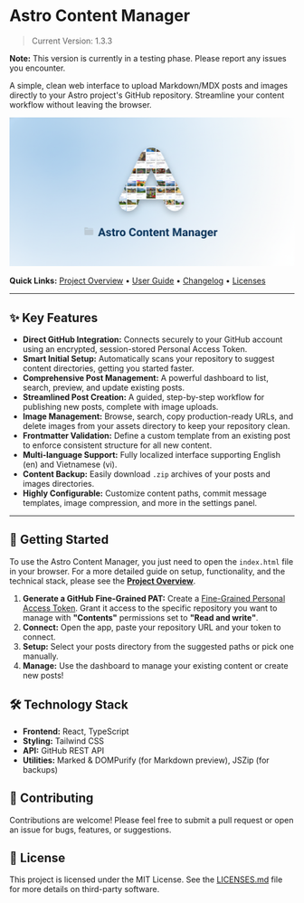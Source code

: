 # Astro Content Manager
> Current Version: 1.3.3

**Note:** This version is currently in a testing phase. Please report any issues you encounter.

A simple, clean web interface to upload Markdown/MDX posts and images directly to your Astro project's GitHub repository. Streamline your content workflow without leaving the browser.

![Astro Content Manager Preview](.github/assets/app-preview.png)

**Quick Links:** [Project Overview](./OVERVIEW.md) • [User Guide](./GUIDE.md) • [Changelog](./CHANGELOG.md) • [Licenses](./LICENSES.md)

---

## ✨ Key Features

- **Direct GitHub Integration:** Connects securely to your GitHub account using an encrypted, session-stored Personal Access Token.
- **Smart Initial Setup:** Automatically scans your repository to suggest content directories, getting you started faster.
- **Comprehensive Post Management:** A powerful dashboard to list, search, preview, and update existing posts.
- **Streamlined Post Creation:** A guided, step-by-step workflow for publishing new posts, complete with image uploads.
- **Image Management:** Browse, search, copy production-ready URLs, and delete images from your assets directory to keep your repository clean.
- **Frontmatter Validation:** Define a custom template from an existing post to enforce consistent structure for all new content.
- **Multi-language Support:** Fully localized interface supporting English (en) and Vietnamese (vi).
- **Content Backup:** Easily download `.zip` archives of your posts and images directories.
- **Highly Configurable:** Customize content paths, commit message templates, image compression, and more in the settings panel.

---

## 🚀 Getting Started

To use the Astro Content Manager, you just need to open the `index.html` file in your browser. For a more detailed guide on setup, functionality, and the technical stack, please see the [**Project Overview**](./OVERVIEW.md).

1.  **Generate a GitHub Fine-Grained PAT:** Create a [Fine-Grained Personal Access Token](https://github.com/settings/tokens/new?type=beta). Grant it access to the specific repository you want to manage with **"Contents"** permissions set to **"Read and write"**.
2.  **Connect:** Open the app, paste your repository URL and your token to connect.
3.  **Setup:** Select your posts directory from the suggested paths or pick one manually.
4.  **Manage:** Use the dashboard to manage your existing content or create new posts!

## 🛠️ Technology Stack

- **Frontend:** React, TypeScript
- **Styling:** Tailwind CSS
- **API:** GitHub REST API
- **Utilities:** Marked & DOMPurify (for Markdown preview), JSZip (for backups)

## 🤝 Contributing

Contributions are welcome! Please feel free to submit a pull request or open an issue for bugs, features, or suggestions.

## 📄 License

This project is licensed under the MIT License. See the [LICENSES.md](./LICENSES.md) file for more details on third-party software.